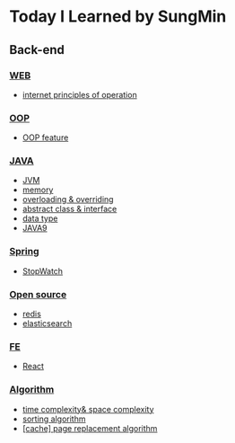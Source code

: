 # Today I Learned by SungMin
## Back-end

### [WEB](https://github.com/SungMinHong/TIL/tree/master/NETWORK/WEB)
- [internet principles of operation](https://github.com/SungMinHong/TIL/blob/master/NETWORK/WEB/Internet%20Principles%20of%20Operation.md)

### [OOP](https://github.com/SungMinHong/TIL/tree/master/OOP)
- [OOP feature](https://github.com/SungMinHong/TIL/blob/master/OOP/OOP%20feature.md)

### [JAVA](https://github.com/SungMinHong/TIL/tree/master/JAVA)
- [JVM](https://github.com/SungMinHong/TIL/blob/master/JAVA/JVM.md)
- [memory](https://github.com/SungMinHong/TIL/blob/master/JAVA/%EB%A9%94%EB%AA%A8%EB%A6%AC.md)
- [overloading & overriding](https://github.com/SungMinHong/TIL/blob/master/JAVA/overloading%26overriding)
- [abstract class & interface](https://github.com/SungMinHong/TIL/blob/master/JAVA/abstract&interface.md)
- [data type](https://github.com/SungMinHong/TIL/blob/master/JAVA/DataType.md)
- [JAVA9](https://github.com/SungMinHong/TIL/blob/master/JAVA/JAVA9.md)

### [Spring](https://github.com/SungMinHong/TIL/tree/master/Spring)
- [StopWatch](https://github.com/SungMinHong/TIL/blob/master/Spring/stop_watch.md)

### [Open source](https://github.com/SungMinHong/TIL/tree/master/openSource)
- [redis](https://github.com/SungMinHong/TIL/blob/master/openSource/redis.md)
- [elasticsearch]()

### [FE](https://github.com/SungMinHong/TIL/tree/master/FE)
- [React](https://github.com/SungMinHong/TIL/tree/master/FE/React)

### [Algorithm](https://github.com/SungMinHong/TIL/tree/master/algorithm)
- [time complexity& space complexity](https://github.com/SungMinHong/TIL/blob/master/algorithm/complexity.md)
- [sorting algorithm](https://github.com/SungMinHong/TIL/blob/master/algorithm/sorting.md)
- [[cache] page replacement algorithm](https://github.com/SungMinHong/TIL/blob/master/algorithm/page_replacement_algorithm.md)
